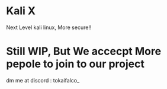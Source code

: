 # Kali X
Next Level kali linux, More secure!!

# Still WIP, But We accecpt More pepole to join to our project 
dm me at discord : tokaifalco_
